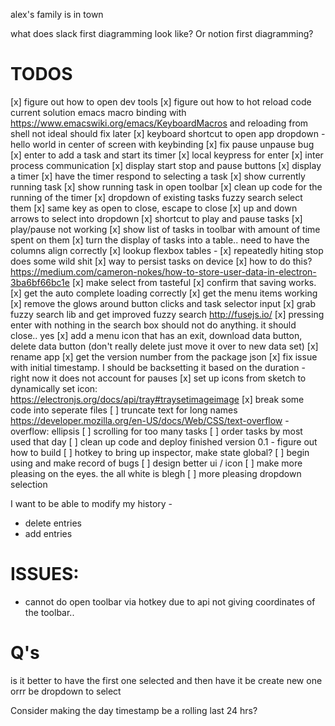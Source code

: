 alex's family is in town


what does slack first diagramming look like?
Or notion first diagramming?


# TODOS
[x] figure out how to open dev tools
[x] figure out how to hot reload code
    current solution emacs macro binding with
        https://www.emacswiki.org/emacs/KeyboardMacros
    and reloading from shell
    not ideal should fix later
[x] keyboard shortcut to open app dropdown
    - hello world in center of screen with keybinding
[x] fix pause unpause bug
[x] enter to add a task and start its timer
    [x] local keypress for enter
    [x] inter process communication
    [x] display start stop and pause buttons
    [x] display a timer
    [x] have the timer respond to selecting a task
        [x] show currently running task
[x] show running task in open toolbar
[x] clean up code for the running of the timer
[x] dropdown of existing tasks fuzzy search select them
[x] same key as open to close, escape to close
[x] up and down arrows to select into dropdown
[x] shortcut to play and pause tasks
[x] play/pause not working
[x] show list of tasks in toolbar with amount of time spent on them
[x] turn the display of tasks into a table.. need to have the columns align correctly
    [x] lookup flexbox tables -
[x] repeatedly hiting stop does some wild shit
[x] way to persist tasks on device
    [x] how to do this?
    https://medium.com/cameron-nokes/how-to-store-user-data-in-electron-3ba6bf66bc1e
[x] make select from tasteful
[x] confirm that saving works.
[x] get the auto complete loading correctly
[x] get the menu items working
[x] remove the glows around button clicks and task selector input
[x] grab fuzzy search lib and get improved fuzzy search
    http://fusejs.io/
[x] pressing enter with nothing in the search box should not do anything. it should close.. yes
[x] add a menu icon that has an exit, download data button, delete data button (don't really delete just move it over to new data set)
[x] rename app
[x] get the version number from the package json
[x] fix issue with initial timestamp. I should be backsetting it based on the duration - right now it does not account for pauses
[x] set up icons from sketch
    to dynamically set icon:
    https://electronjs.org/docs/api/tray#traysetimageimage
[x] break some code into seperate files
[ ] truncate text for long names
    https://developer.mozilla.org/en-US/docs/Web/CSS/text-overflow - overflow: ellipsis
[ ] scrolling for too many tasks
[ ] order tasks by most used that day
[ ] clean up code and deploy finished version 0.1 - figure out how to build
[ ] hotkey to bring up inspector, make state global?
[ ] begin using and make record of bugs
[ ] design better ui / icon
    [ ] make more pleasing on the eyes. the all white is blegh
    [ ] more pleasing dropdown selection


I want to be able to modify my history -
- delete entries
- add entries

# ISSUES:
- cannot do open toolbar via hotkey due to api not giving coordinates of the toolbar..

# Q's
is it better to have the first one selected and then have it be create new one orrr be dropdown to select

Consider making the day timestamp be a rolling last 24 hrs?
